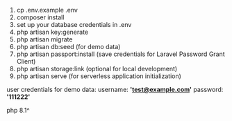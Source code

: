 1. cp .env.example .env
2. composer install
3. set up your database credentials in .env
4. php artisan key:generate
5. php artisan migrate
6. php artisan db:seed (for demo data)
7. php artisan passport:install (save credentials for Laravel Password Grant Client)
8. php artisan storage:link (optional for local development)
9. php artisan serve (for serverless application initialization)

user credentials for demo data:
username: **'test@example.com'**
password: **'111222'**

php 8.1^
